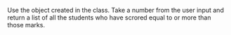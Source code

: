 Use the object created in the class. Take a number from the user input and return a list of all the students who have scrored equal to or more than those marks.

